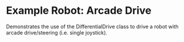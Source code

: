 #   Example Robot: Arcade Drive

Demonstrates the use of the DifferentialDrive class to drive a robot with arcade drive/steering (i.e. single joystick).